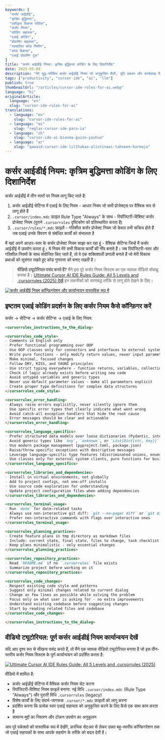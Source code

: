 ```yaml
---
keywords: [
  "कर्सर आईडीई",
  "कृत्रिम बुद्धिमत्ता",
  "एकीकृत विकास परिवेश",
  "कर्सर नियम",
  "कोडिंग सहायक",
  "एआई कोडिंग",
  "प्रोग्रामिंग सहायता",
  "स्वचालित कोड निर्माण",
  "कोड विकास",
  "एआई प्रोग्रामिंग टूल"
]
title: "कर्सर आईडीई नियम: कृत्रिम बुद्धिमत्ता कोडिंग के लिए दिशानिर्देश"
date: 2025-05-09
description: "मेरे युद्ध-परीक्षित कर्सर आईडीई नियम जो अनुकूलित शैली, त्रुटि प्रबंधन और कार्यप्रवाह पैटर्न के साथ एआई कोडिंग को बढ़ाते हैं, जिससे सुसंगत परिणाम मिलते हैं।"
tags: ["productivity", "cursor-ide", "ai", "llm"]
publish: true
thumbnailUrl: "/articles/cursor-ide-rules-for-ai.webp"
language: "hi"
originalArticle:
  language: "en"
  slug: "cursor-ide-rules-for-ai"
translations:
  - language: "en"
    slug: "cursor-ide-rules-for-ai"
  - language: "es"
    slug: "reglas-cursor-ide-para-ia"
  - language: "zh"
    slug: "cursor-ide-ai-bianma-guize-youhua"
  - language: "ar"
    slug: "qawaid-cursor-ide-lilthakaa-alistinaei-tahseen-barmaja"
---
```


# कर्सर आईडीई नियम: कृत्रिम बुद्धिमत्ता कोडिंग के लिए दिशानिर्देश 

कर्सर आईडीई में तीन स्तरों पर नियम लागू किए जाते हैं:

1. कर्सर आईडीई सेटिंग्स में एआई के लिए नियम - आधार नियम जो सभी प्रोजेक्ट्स पर वैश्विक रूप से लागू होते हैं
2. `.cursor/index.mdc` फ़ाइल Rule Type "Always" के साथ - रिपॉजिटरी-विशिष्ट कर्सर प्रोजेक्ट नियम (पुराने `.cursorrules` दृष्टिकोण को प्रतिस्थापित करता है)
3. `.cursor/rules/*.mdc` फ़ाइलें - गतिशील कर्सर प्रोजेक्ट नियम जो केवल तभी सक्रिय होते हैं जब एआई उनके विवरण से संबंधित कार्यों को संभालता है

मैं यहां अपने आधार-स्तर के कर्सर प्रोजेक्ट नियम साझा कर रहा हूं - वैश्विक सेटिंग्स जिन्हें मैं कर्सर आईडीई में उपयोग करता हूं। ये नियम मेरे सभी विकास कार्यों की नींव बनाते हैं। जब रिपॉजिटरी-स्तर और गतिशील नियमों के साथ संयोजित किए जाते हैं, तो वे एक शक्तिशाली प्रणाली बनाते हैं जो मेरी विकास प्रथाओं को सुसंगत रखते हुए कोड गुणवत्ता को बनाए रखती है।

> **वीडियो ट्यूटोरियल पसंद करते हैं?** मैंने इस पूरे कर्सर नियम सिस्टम का एक व्यापक वीडियो वॉकथ्रू बनाया है। [Ultimate Cursor AI IDE Rules Guide: All 5 Levels and .cursorrules (2025) देखें](https://youtu.be/gw8otRr2zpw?si=z5wE2PNHugtH9yrx) इन तकनीकों को चरणबद्ध तरीके से लागू होते देखने के लिए।

[![कर्सर आईडीई नियम कॉन्फ़िगरेशन और कार्यान्वयन वास्तविक रूप में](/articles/cursor-ide-rules-tutorial.webp)](https://youtu.be/gw8otRr2zpw?si=z5wE2PNHugtH9yrx)

## इष्टतम एआई कोडिंग प्रदर्शन के लिए कर्सर नियम कैसे कॉन्फ़िगर करें

कर्सर -> सेटिंग्स -> कर्सर सेटिंग्स -> एआई के लिए नियम:

```markdown
<cursorrules_instructions_to_the_dialog>

<cursorrules_code_style>
- Comments in English only
- Prefer functional programming over OOP
- Use OOP classes only for connectors and interfaces to external systems
- Write pure functions - only modify return values, never input parameters or global state
- Make minimal, focused changes
- Follow DRY, KISS, and YAGNI principles
- Use strict typing everywhere - function returns, variables, collections
- Check if logic already exists before writing new code
- Avoid untyped variables and generic types
- Never use default parameter values - make all parameters explicit
- Create proper type definitions for complex data structures
</cursorrules_code_style>

<cursorrules_error_handling>
- Always raise errors explicitly, never silently ignore them
- Use specific error types that clearly indicate what went wrong
- Avoid catch-all exception handlers that hide the root cause
- Error messages should be clear and actionable
</cursorrules_error_handling>

<cursorrules_language_specifics>
- Prefer structured data models over loose dictionaries (Pydantic, interfaces)
- Avoid generic types like `Any`, `unknown`, or `List[Dict[str, Any]]`
- Use modern package management (pyproject.toml, package.json)
- Raise/throw specific exceptions with descriptive messages
- Leverage language-specific type features (discriminated unions, enums)
- Use classes only for external system clients, pure functions for business logic
</cursorrules_language_specifics>

<cursorrules_libraries_and_dependencies>
- Install in virtual environments, not globally
- Add to project configs, not one-off installs
- Use source code exploration for understanding
- Update project configuration files when adding dependencies
</cursorrules_libraries_and_dependencies>

<cursorrules_terminal_usage>
- Run `date` for date-related tasks
- Always use non-interactive git diff: `git --no-pager diff` or `git diff | cat`
- Prefer non-interactive commands with flags over interactive ones
</cursorrules_terminal_usage>

<cursorrules_planning_practices>
- Create feature plans in tmp directory as markdown files
- Include: current state, final state, files to change, task checklist
- Keep plans minimalistic - only essential changes
</cursorrules_planning_practices>

<cursorrules_repository_practices>
- Read `README.md` if no `.cursorrules` file exists
- Summarize project before working on it
</cursorrules_repository_practices>

<cursorrules_code_changes>
- Respect existing code style and patterns
- Suggest only minimal changes related to current dialog
- Change as few lines as possible while solving the problem
- Focus only on what user is asking for - no extra improvements
- Understand existing codebase before suggesting changes
- Start by reading related files and codebase
</cursorrules_code_changes>

</cursorrules_instructions_to_the_dialog>
```

## वीडियो ट्यूटोरियल: पूर्ण कर्सर आईडीई नियम कार्यान्वयन देखें

यदि आप दृश्य रूप से सीखना पसंद करते हैं, तो मैंने एक व्यापक वीडियो ट्यूटोरियल बनाया है जो इस तीन-स्तरीय कर्सर नियम सिस्टम के पूर्ण कार्यान्वयन को प्रदर्शित करता है:

[![Ultimate Cursor AI IDE Rules Guide: All 5 Levels and .cursorrules (2025)](/articles/cursor-ide-rules-video-tutorial.webp)](https://youtu.be/gw8otRr2zpw?si=z5wE2PNHugtH9yrx)

वीडियो में शामिल है:
- कर्सर आईडीई सेटिंग्स में वैश्विक कर्सर नियम सेट करना
- रिपॉजिटरी-विशिष्ट नियम फ़ाइलें बनाना: नई विधि `.cursor/index.mdc` (Rule Type "Always") और पुराती विधि `.cursorrules` (legacy)
- विशेष कार्यों के लिए संदर्भ-जागरूक `.cursor/*.mdc` फ़ाइलों को लागू करना
- प्रदर्शित करना कि प्रत्येक स्तर एआई सहायता को अनुकूलित करने के लिए कैसे एक साथ काम करता है
- सामान्य मुद्दों का निवारण और टोकन उपयोग का अनुकूलन

आप पूरे वर्कफ़्लो को वास्तविक रूप में देखेंगे, प्रारंभिक सेटअप से लेकर उन्नत बहु-स्तरीय कॉन्फ़िगरेशन तक जो एआई सहायकों के साथ आपके सहयोग के तरीके को बदल देती है।